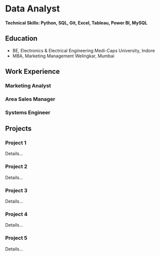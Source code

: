 # Data Analyst 
#### Technical Skills: Python, SQL, Git, Excel, Tableau, Power BI, MySQL

## Education 
- BE, Electronics & Electrical Engineering   Medi-Caps University, Indore
- MBA, Marketing Management   Welingkar, Mumbai

## Work Experience 
### Marketing Analyst 
### Area Sales Manager 
### Systems Engineer 

## Projects 
### Project 1 
Details...

### Project 2
Details...

### Project 3
Details...

### Project 4
Details...

### Project 5
Details...
